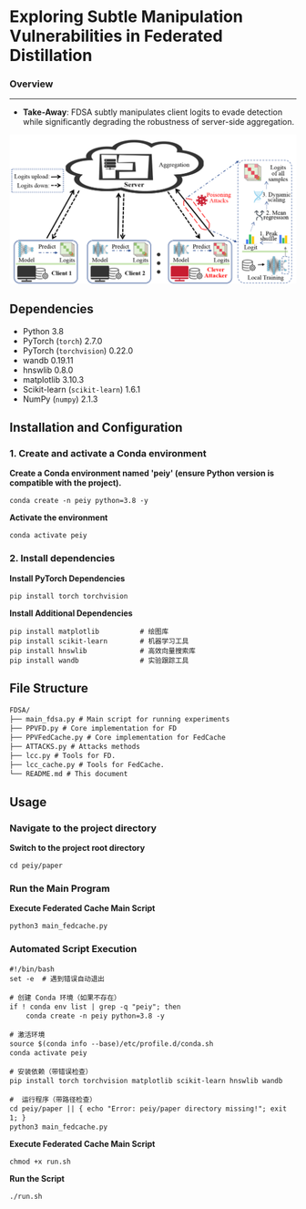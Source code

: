 # Exploring Subtle Manipulation Vulnerabilities in Federated Distillation
### Overview  
  
-------------------------  
  
- **Take-Away**: FDSA subtly manipulates client logits to evade detection while significantly degrading the robustness of server-side aggregation.  
  
![image-20250526222704042](/Overflow_of_FDSA.png)

## Dependencies
* Python 3.8  
* PyTorch (`torch`)  2.7.0  
* PyTorch (`torchvision`) 0.22.0
* wandb 0.19.11
* hnswlib 0.8.0
* matplotlib 3.10.3
* Scikit-learn (`scikit-learn`)  1.6.1
* NumPy (`numpy`)  2.1.3

## Installation and Configuration
### 1. Create and activate a Conda environment
**Create a Conda environment named 'peiy' (ensure Python version is compatible with the project).**

```
conda create -n peiy python=3.8 -y
```
**Activate the environment**
```
conda activate peiy
```

### 2. Install dependencies
 **Install PyTorch Dependencies**
```
pip install torch torchvision
```
**Install Additional Dependencies**
```
pip install matplotlib          # 绘图库 
pip install scikit-learn        # 机器学习工具
pip install hnswlib             # 高效向量搜索库
pip install wandb               # 实验跟踪工具
```
## File Structure
```
FDSA/  
├── main_fdsa.py # Main script for running experiments  
├── PPVFD.py # Core implementation for FD  
├── PPVFedCache.py # Core implementation for FedCache  
├── ATTACKS.py # Attacks methods  
├── lcc.py # Tools for FD.  
├── lcc_cache.py # Tools for FedCache.  
└── README.md # This document
```

## Usage
### Navigate to the project directory
**Switch to the project root directory**
```
cd peiy/paper
```
###  Run the Main Program
**Execute Federated Cache Main Script**
```
python3 main_fedcache.py
```
###  Automated Script Execution
```
#!/bin/bash  
set -e  # 遇到错误自动退出  
  
# 创建 Conda 环境（如果不存在）  
if ! conda env list | grep -q "peiy"; then  
    conda create -n peiy python=3.8 -y   
    
# 激活环境  
source $(conda info --base)/etc/profile.d/conda.sh  
conda activate peiy  
  
# 安装依赖（带错误检查）  
pip install torch torchvision matplotlib scikit-learn hnswlib wandb  
  
#  运行程序（带路径检查）  
cd peiy/paper || { echo "Error: peiy/paper directory missing!"; exit 1; }  
python3 main_fedcache.py
```
**Execute Federated Cache Main Script**

```
chmod +x run.sh  
```
**Run the Script**

``` 
./run.sh
```

